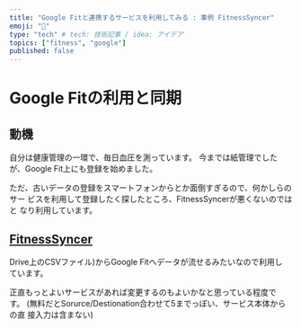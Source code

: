 ```yaml
---
title: "Google Fitと連携するサービスを利用してみる : 事例 FitnessSyncer"
emoji: "💬"
type: "tech" # tech: 技術記事 / idea: アイデア
topics: ["fitness", "google"]
published: false
---
```

# Google Fitの利用と同期

## 動機

自分は健康管理の一環で、毎日血圧を測っています。
今までは紙管理でしたが、Google Fit上にも登録を始めました。

ただ、古いデータの登録をスマートフォンからとか面倒すぎるので、何かしらのサー
ビスを利用して登録したく探したところ、FitnessSyncerが悪くないのではと
なり利用しています。

## [FitnessSyncer](https://www.fitnesssyncer.com/)

Drive上のCSVファイル)からGoogle Fitへデータが流せるみたいなので利用し
ています。

正直もっとよいサービスがあれば変更するのもよいかなと思っている程度で
す。
(無料だとSorurce/Destionation合わせて5までっぽい、サービス本体からの直
接入力は含まない)
